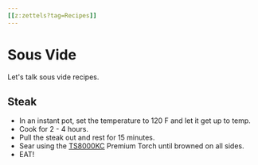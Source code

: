 ```yaml
---
[[z:zettels?tag=Recipes]]
---
```


# Sous Vide

Let's talk sous vide recipes. 

## Steak

- In an instant pot, set the temperature to 120 F and let it get up to temp. 
- Cook for 2 - 4 hours.
- Pull the steak out and rest for 15 minutes.
- Sear using the [TS8000KC](https://www.homedepot.com/p/Bernzomatic-TS8000KC-Premium-Torch-Kit-336638/205683985) Premium Torch until browned on all sides.
- EAT!

